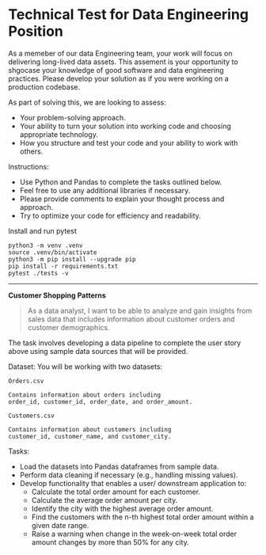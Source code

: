 # Technical Test for Data Engineering Position

As a memeber of our data Engineering team, your work will focus on delivering long-lived data assets. This assement is your opportunity to shgocase your knowledge of good software and data engineering practices. Please develop your solution as if you were working on a production codebase.

As part of solving this, we are looking to assess:
- Your problem-solving approach.
- Your ability to turn your solution into working code and choosing appropriate technology.
- How you structure and test your code and your ability to work with others.


Instructions:

- Use Python and Pandas to complete the tasks outlined below.
- Feel free to use any additional libraries if necessary.
- Please provide comments to explain your thought process and approach.
- Try to optimize your code for efficiency and readability.

Install and run pytest

```
python3 -m venv .venv
source .venv/bin/activate
python3 -m pip install --upgrade pip
pip install -r requirements.txt
pytest ./tests -v
```

________

**Customer Shopping Patterns**


> As a data analyst, I want to be able to analyze and gain insights from sales data that includes information about customer orders and customer demographics.


The task involves developing a data pipeline to complete the user story above using sample data sources that will be provided.


Dataset:
You will be working with two datasets:

`Orders.csv`
```
Contains information about orders including 
order_id, customer_id, order_date, and order_amount.
```
`Customers.csv`

```
Contains information about customers including 
customer_id, customer_name, and customer_city.
```

Tasks:
- Load the datasets into Pandas dataframes from sample data.
- Perform data cleaning if necessary (e.g., handling missing values).
- Develop functionality that enables a user/ downstream application to:
    - Calculate the total order amount for each customer.
    - Calculate the average order amount per city.
    - Identify the city with the highest average order amount.
    - Find the customers with the n-th highest total order amount within a given date range.
    - Raise a warning when change in the week-on-week total order amount changes by more than 50% for any city.
